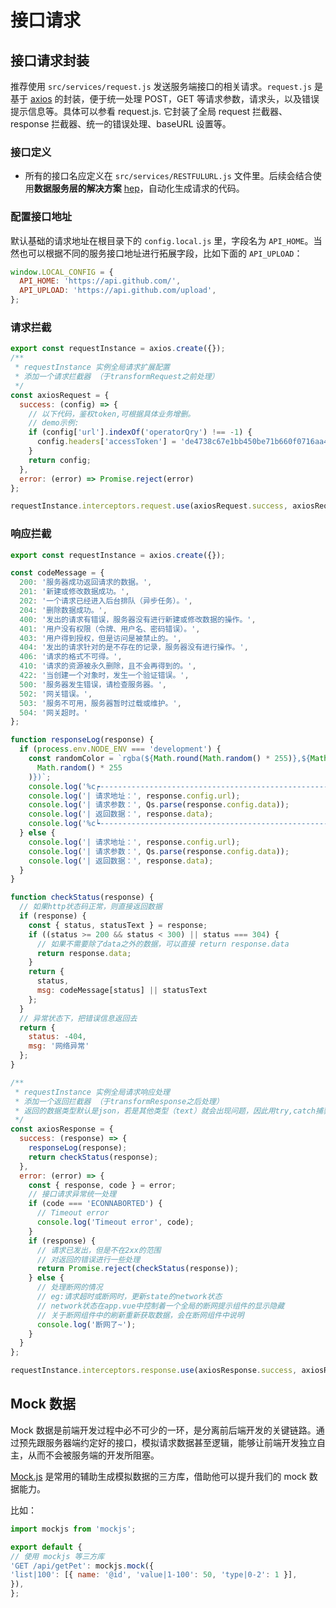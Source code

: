 # 接口请求

## 接口请求封装

推荐使用 `src/services/request.js` 发送服务端接口的相关请求。`request.js` 是基于 [axios](https://github.com/axios/axios) 的封装，便于统一处理 POST，GET 等请求参数，请求头，以及错误提示信息等。具体可以参看 request.js. 它封装了全局 request 拦截器、response 拦截器、统一的错误处理、baseURL 设置等。

### 接口定义

- 所有的接口名应定义在 `src/services/RESTFULURL.js` 文件里。后续会结合使用**数据服务层的解决方案** [hep](https://www.npmjs.com/package/@winner-fed/hep-engine)，自动化生成请求的代码。

### 配置接口地址

默认基础的请求地址在根目录下的 `config.local.js` 里，字段名为 `API_HOME`。当然也可以根据不同的服务接口地址进行拓展字段，比如下面的 `API_UPLOAD`： 

```javascript
window.LOCAL_CONFIG = {
  API_HOME: 'https://api.github.com/',
  API_UPLOAD: 'https://api.github.com/upload',
};
```
### 请求拦截
```javascript
export const requestInstance = axios.create({});
/**
 * requestInstance 实例全局请求扩展配置
 * 添加一个请求拦截器 （于transformRequest之前处理）
 */
const axiosRequest = {
  success: (config) => {
    // 以下代码，鉴权token,可根据具体业务增删。
    // demo示例:
    if (config['url'].indexOf('operatorQry') !== -1) {
      config.headers['accessToken'] = 'de4738c67e1bb450be71b660f0716aa4675860cec1ff9bc23d800efb40519cf3';
    }
    return config;
  },
  error: (error) => Promise.reject(error)
};

requestInstance.interceptors.request.use(axiosRequest.success, axiosRequest.error);

```

### 响应拦截

```javascript
export const requestInstance = axios.create({});

const codeMessage = {
  200: '服务器成功返回请求的数据。',
  201: '新建或修改数据成功。',
  202: '一个请求已经进入后台排队（异步任务）。',
  204: '删除数据成功。',
  400: '发出的请求有错误，服务器没有进行新建或修改数据的操作。',
  401: '用户没有权限（令牌、用户名、密码错误）。',
  403: '用户得到授权，但是访问是被禁止的。',
  404: '发出的请求针对的是不存在的记录，服务器没有进行操作。',
  406: '请求的格式不可得。',
  410: '请求的资源被永久删除，且不会再得到的。',
  422: '当创建一个对象时，发生一个验证错误。',
  500: '服务器发生错误，请检查服务器。',
  502: '网关错误。',
  503: '服务不可用，服务器暂时过载或维护。',
  504: '网关超时。'
};

function responseLog(response) {
  if (process.env.NODE_ENV === 'development') {
    const randomColor = `rgba(${Math.round(Math.random() * 255)},${Math.round(Math.random() * 255)},${Math.round(
      Math.random() * 255
    )})`;
    console.log('%c┍------------------------------------------------------------------┑', `color:${randomColor};`);
    console.log('| 请求地址：', response.config.url);
    console.log('| 请求参数：', Qs.parse(response.config.data));
    console.log('| 返回数据：', response.data);
    console.log('%c┕------------------------------------------------------------------┙', `color:${randomColor};`);
  } else {
    console.log('| 请求地址：', response.config.url);
    console.log('| 请求参数：', Qs.parse(response.config.data));
    console.log('| 返回数据：', response.data);
  }
}

function checkStatus(response) {
  // 如果http状态码正常，则直接返回数据
  if (response) {
    const { status, statusText } = response;
    if ((status >= 200 && status < 300) || status === 304) {
      // 如果不需要除了data之外的数据，可以直接 return response.data
      return response.data;
    }
    return {
      status,
      msg: codeMessage[status] || statusText
    };
  }
  // 异常状态下，把错误信息返回去
  return {
    status: -404,
    msg: '网络异常'
  };
}

/**
 * requestInstance 实例全局请求响应处理
 * 添加一个返回拦截器 （于transformResponse之后处理）
 * 返回的数据类型默认是json，若是其他类型（text）就会出现问题，因此用try,catch捕获异常
 */
const axiosResponse = {
  success: (response) => {
    responseLog(response);
    return checkStatus(response);
  },
  error: (error) => {
    const { response, code } = error;
    // 接口请求异常统一处理
    if (code === 'ECONNABORTED') {
      // Timeout error
      console.log('Timeout error', code);
    }
    if (response) {
      // 请求已发出，但是不在2xx的范围
      // 对返回的错误进行一些处理
      return Promise.reject(checkStatus(response));
    } else {
      // 处理断网的情况
      // eg:请求超时或断网时，更新state的network状态
      // network状态在app.vue中控制着一个全局的断网提示组件的显示隐藏
      // 关于断网组件中的刷新重新获取数据，会在断网组件中说明
      console.log('断网了~');
    }
  }
};

requestInstance.interceptors.response.use(axiosResponse.success, axiosResponse.error);

```
 
## Mock 数据
Mock 数据是前端开发过程中必不可少的一环，是分离前后端开发的关键链路。通过预先跟服务器端约定好的接口，模拟请求数据甚至逻辑，能够让前端开发独立自主，从而不会被服务端的开发所阻塞。

[Mock.js](http://mockjs.com/) 是常用的辅助生成模拟数据的三方库，借助他可以提升我们的 mock 数据能力。

比如：

```javascript
import mockjs from 'mockjs';

export default {
// 使用 mockjs 等三方库
'GET /api/getPet': mockjs.mock({
'list|100': [{ name: '@id', 'value|1-100': 50, 'type|0-2': 1 }],
}),
};
```

